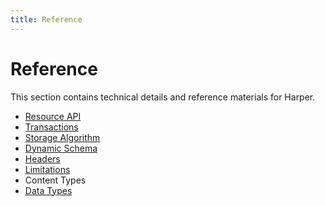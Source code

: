```yaml
---
title: Reference
---
```


# Reference

This section contains technical details and reference materials for Harper.

- [Resource API](./resource)
- [Transactions](./transactions)
- [Storage Algorithm](./storage-algorithm)
- [Dynamic Schema](./dynamic-schema)
- [Headers](./headers)
- [Limitations](./limits)
- Content Types
- [Data Types](./data-types)
